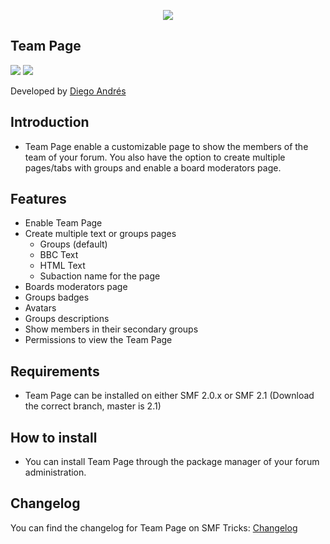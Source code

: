 <p align="center">
    <img src="https://smftricks.com/logos/logo.png">
 </p>

## Team Page
<img src="https://img.shields.io/badge/License-MPL 2.0-a05a3f?style=flat-square"> <img src="https://img.shields.io/badge/SMF-2.1-3f73a0?style=flat-square">

Developed by [Diego Andrés](https://github.com/DiegoAndresCortes)

## Introduction
* Team Page enable a customizable page to show the members of the team of your forum. You also have the option to create multiple pages/tabs with groups and enable a board moderators page.

## Features
- Enable Team Page
- Create multiple text or groups pages
  - Groups (default)
  - BBC Text
  - HTML Text
  - Subaction name for the page
- Boards moderators page
- Groups badges
- Avatars
- Groups descriptions
- Show members in their secondary groups
- Permissions to view the Team Page

## Requirements
* Team Page can be installed on either SMF 2.0.x or SMF 2.1 (Download the correct branch, master is 2.1)

## How to install
* You can install Team Page through the package manager of your forum administration.

## Changelog
You can find the changelog for Team Page on SMF Tricks: [Changelog](https://smftricks.com/index.php?topic=2093.0)

